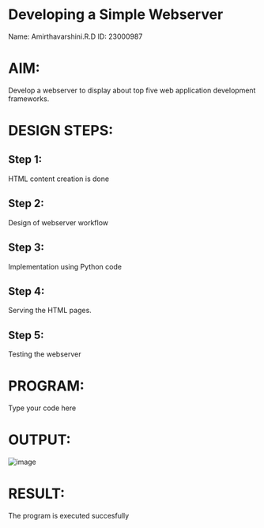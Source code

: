 # Developing a Simple Webserver
Name: Amirthavarshini.R.D
ID: 23000987

# AIM:

Develop a webserver to display about top five web application development frameworks.

# DESIGN STEPS:

## Step 1:

HTML content creation is done

## Step 2:

Design of webserver workflow

## Step 3:

Implementation using Python code

## Step 4:

Serving the HTML pages.

## Step 5:

Testing the webserver
# PROGRAM:
Type your code here
# OUTPUT:
![image](/images/webserver1.png)
# RESULT:

The program is executed succesfully
